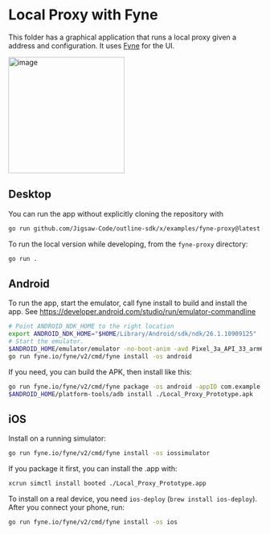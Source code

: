 # Local Proxy with Fyne

This folder has a graphical application that runs a local proxy given a address and configuration.
It uses [Fyne](https://fyne.io/) for the UI.

<img width="231" alt="image" src="https://github.com/Jigsaw-Code/outline-sdk/assets/113565/c2c998d9-b1c9-4876-b407-a80a4e1a660b">

## Desktop

You can run the app without explicitly cloning the repository with

```sh
go run github.com/Jigsaw-Code/outline-sdk/x/examples/fyne-proxy@latest
```

To run the local version while developing, from the `fyne-proxy` directory:

```sh
go run .
```


## Android

To run the app, start the emulator, call fyne install to build and install the app. See https://developer.android.com/studio/run/emulator-commandline

```sh
# Point ANDROID_NDK_HOME to the right location
export ANDROID_NDK_HOME="$HOME/Library/Android/sdk/ndk/26.1.10909125"
# Start the emulator.
$ANDROID_HOME/emulator/emulator -no-boot-anim -avd Pixel_3a_API_33_arm64-v8a
go run fyne.io/fyne/v2/cmd/fyne install -os android
```

If you need, you can build the APK, then install like this:

```sh
go run fyne.io/fyne/v2/cmd/fyne package -os android -appID com.example.myapp
$ANDROID_HOME/platform-tools/adb install ./Local_Proxy_Prototype.apk
```

## iOS

Install on a running simulator:

```sh
go run fyne.io/fyne/v2/cmd/fyne install -os iossimulator
```

If you package it first, you can install the .app with:

```sh
xcrun simctl install booted ./Local_Proxy_Prototype.app
```

To install on a real device, you need `ios-deploy` (`brew install ios-deploy`). After you connect your phone, run:

```sh
go run fyne.io/fyne/v2/cmd/fyne install -os ios
```
